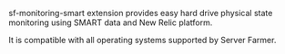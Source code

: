 sf-monitoring-smart extension provides easy hard drive physical state
monitoring using SMART data and New Relic platform.

It is compatible with all operating systems supported by Server Farmer.

